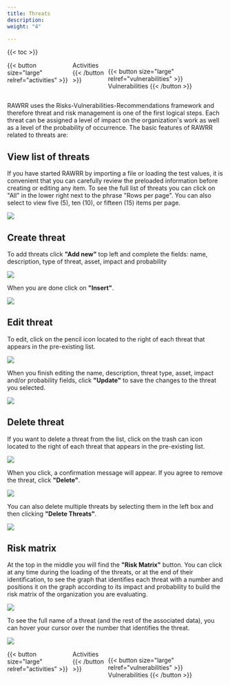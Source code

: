 ```yaml
---
title: Threats
description: 
weight: "4"

---
```

{{< toc >}}

<div style="display: flex; justify-content: space-between">
{{< button size="large" relref="activities" >}} <i class="arrow left"></i> Activities {{< /button >}}

{{< button size="large" relref="vulnerabilities" >}} Vulnerabilities <i class="arrow right"></i>{{< /button >}}
</div>

RAWRR uses the Risks-Vulnerabilities-Recommendations framework and therefore threat and risk management is one of the first logical steps. Each threat can be assigned a level of impact on the organization's work as well as a level of the probability of occurrence. The basic features of RAWRR related to threats are:

## View list of threats

If you have started RAWRR by importing a file or loading the test values, it is convenient that you can carefully review the preloaded information before creating or editing any item. To see the full list of threats you can click on "All" in the lower right next to the phrase "Rows per page". You can also select to view five (5), ten (10), or fifteen (15) items per page.

![](/images/amenzas-lista.png)

## Create threat

To add threats click **"Add new"** top left and complete the fields: name, description, type of threat, asset, impact and probability

![](/images/amenazas-agregar.png)

When you are done click on **"Insert"**.

![](/images/amenazas-agregar2.png)

## Edit threat

To edit, click on the pencil icon located to the right of each threat that appears in the pre-existing list.

![](/images/amenazas-editar.png)

When you finish editing the name, description, threat type, asset, impact and/or probability fields, click **"Update"** to save the changes to the threat you selected.

![](/images/amenazas-editar2.png)

## Delete threat

If you want to delete a threat from the list, click on the trash can icon located to the right of each threat that appears in the pre-existing list.

![](/images/amenazas-eliminar.png)

When you click, a confirmation message will appear. If you agree to remove the threat, click **"Delete"**.

![](/images/amenazas-eliminar2.png)

You can also delete multiple threats by selecting them in the left box and then clicking **"Delete Threats"**.

![](/images/amenazas-eliminar3.png)

## Risk matrix

At the top in the middle you will find the **"Risk Matrix"** button. You can click at any time during the loading of the threats, or at the end of their identification, to see the graph that identifies each threat with a number and positions it on the graph according to its impact and probability to build the risk matrix of the organization you are evaluating.

![](/images/amenazas-matriz.png)

To see the full name of a threat (and the rest of the associated data), you can hover your cursor over the number that identifies the threat.

![](/images/amenazas-matriz2.png)

<div style="display: flex; justify-content: space-between">
{{< button size="large" relref="activities" >}} <i class="arrow left"></i> Activities {{< /button >}}

{{< button size="large" relref="vulnerabilities" >}} Vulnerabilities <i class="arrow right"></i>{{< /button >}}
</div>